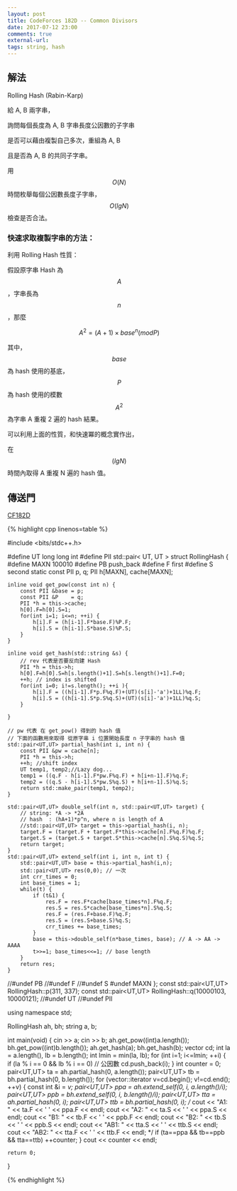 ```yaml
---
layout: post
title: CodeForces 182D -- Common Divisors
date: 2017-07-12 23:00
comments: true
external-url:
tags: string, hash
---
```


## 解法

Rolling Hash (Rabin-Karp)

給 A, B 兩字串，

詢問每個長度為 A, B 字串長度公因數的子字串

是否可以藉由複製自己多次，重組為 A, B

且是否為 A, B 的共同子字串。

用 $$O(N)$$ 時間枚舉每個公因數長度子字串， $$O(lgN)$$ 檢查是否合法。

### 快速求取複製字串的方法：

利用 Rolling Hash 性質：

假設原字串 Hash 為 $$A$$ ，字串長為 $$n$$ ，那麼

$$ A^{2} = \left( A + 1 \right) \times base^{n} \big( mod P \big) $$

其中，$$base$$ 為 hash 使用的基底，$$P$$ 為 hash 使用的模數 $$A^{2}$$ 為字串 A 重複 2 遍的 hash 結果。

可以利用上面的性質，和快速冪的概念實作出，

在 $$(lgN)$$ 時間內取得 A 重複 N 遍的 hash 值。


## 傳送門

[CF182D](http://codeforces.com/contest/182/submission/28491949)


{% highlight cpp linenos=table %}

#include <bits/stdc++.h>

#define UT long long int
#define PII std::pair< UT, UT >
struct RollingHash {
#define MAXN 100010
#define PB push_back
#define F first
#define S second
    static const PII p, q;
    PII h[MAXN], cache[MAXN];

    inline void get_pow(const int n) {
        const PII &base = p;
        const PII &P    = q;
        PII *h = this->cache;
        h[0].F=h[0].S=1;
        for(int i=1; i<=n; ++i) {
            h[i].F = (h[i-1].F*base.F)%P.F;
            h[i].S = (h[i-1].S*base.S)%P.S;
        }
    }

    inline void get_hash(std::string &s) {
        // rev 代表是否要反向建 Hash
        PII *h = this->h;
        h[0].F=h[0].S=h[s.length()+1].S=h[s.length()+1].F=0;
        ++h; // index is shifted
        for(int i=0; i!=s.length(); ++i ){
            h[i].F = ((h[i-1].F*p.F%q.F)+(UT)(s[i]-'a')+1LL)%q.F;
            h[i].S = ((h[i-1].S*p.S%q.S)+(UT)(s[i]-'a')+1LL)%q.S;
        }

    }

    // pw 代表 在 get_pow() 得到的 hash 值
    // 下面的函數用來取得 從原字串 i 位置開始長度 n 子字串的 hash 值
    std::pair<UT,UT> partial_hash(int i, int n) {
        const PII &pw = cache[n];
        PII *h = this->h;
        ++h; //shift index
        UT temp1, temp2;//Lazy dog...
        temp1 = ((q.F - h[i-1].F*pw.F%q.F) + h[i+n-1].F)%q.F;
        temp2 = ((q.S - h[i-1].S*pw.S%q.S) + h[i+n-1].S)%q.S;
        return std::make_pair(temp1, temp2);
    }

    std::pair<UT,UT> double_self(int n, std::pair<UT,UT> target) {
        // string: *A -> *2A
        // hash  : (hA+1)*p^n, where n is length of A
        //std::pair<UT,UT> target = this->partial_hash(i, n);
        target.F = (target.F + target.F*this->cache[n].F%q.F)%q.F;
        target.S = (target.S + target.S*this->cache[n].S%q.S)%q.S;
        return target;
    }
    std::pair<UT,UT> extend_self(int i, int n, int t) {
        std::pair<UT,UT> base = this->partial_hash(i,n);
        std::pair<UT,UT> res(0,0); // 一次
        int crr_times = 0;
        int base_times = 1;
        while(t) {
            if (t&1) {
                res.F = res.F*cache[base_times*n].F%q.F;
                res.S = res.S*cache[base_times*n].S%q.S;
                res.F = (res.F+base.F)%q.F;
                res.S = (res.S+base.S)%q.S;
                crr_times += base_times;
            }
            base = this->double_self(n*base_times, base); // A -> AA -> AAAA
            t>>=1; base_times<<=1; // base length
        }
        return res;
    }
//#undef PB
//#undef F
//#undef S
#undef MAXN
};
const std::pair<UT,UT> RollingHash::p(311, 337);
const std::pair<UT,UT> RollingHash::q(10000103, 10000121);
//#undef UT
//#undef PII

using namespace std;

RollingHash ah, bh;
string a, b;

int main(void) {
    cin >> a;
    cin >> b;
    ah.get_pow((int)a.length());
    bh.get_pow((int)b.length());
    ah.get_hash(a);
    bh.get_hash(b);
    vector<int> cd;
    int la = a.length(), lb = b.length();
    int lmin = min(la, lb);
    for (int i=1; i<=lmin; ++i) {
        if (la % i == 0 && lb % i == 0) // 公因數
            cd.push_back(i);
    }
    int counter = 0;
    pair<UT,UT> ta = ah.partial_hash(0, a.length());
    pair<UT,UT> tb = bh.partial_hash(0, b.length());
    for (vector<int>::iterator v=cd.begin(); v!=cd.end(); ++v) {
        const int &i = *v;
        pair<UT,UT> ppa = ah.extend_self(0, i, a.length()/i);
        pair<UT,UT> ppb = bh.extend_self(0, i, b.length()/i);
        pair<UT,UT> tta = ah.partial_hash(0, i);
        pair<UT,UT> ttb = bh.partial_hash(0, i);
        /*
        cout << "A1: " << ta.F << ' ' << ppa.F << endl;
        cout << "A2: " << ta.S << ' ' << ppa.S << endl;
        cout << "B1: " << tb.F << ' ' << ppb.F << endl;
        cout << "B2: " << tb.S << ' ' << ppb.S << endl;
        cout << "AB1: " << tta.S << ' ' << ttb.S << endl;
        cout << "AB2: " << tta.F << ' ' << ttb.F << endl;
        */
        if (ta==ppa && tb==ppb && tta==ttb) ++counter;
    }
    cout << counter << endl;

    return 0;
}

{% endhighlight %}


